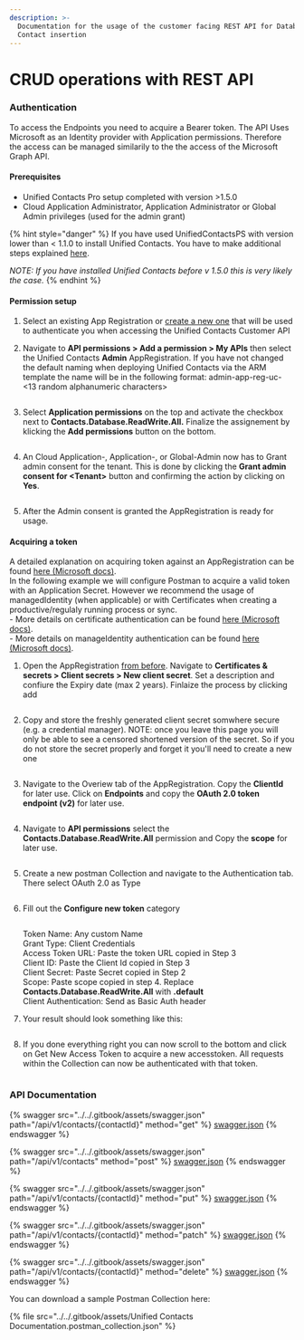 ```yaml
---
description: >-
  Documentation for the usage of the customer facing REST API for Database
  Contact insertion
---
```


# CRUD operations with REST API

### Authentication

To access the Endpoints you need to acquire a Bearer token. The API Uses Microsoft as an Identity provider with Application permissions. Therefore the access can be managed similarily to the the access of the Microsoft Graph API.

#### Prerequisites

* Unified Contacts Pro setup completed with version >1.5.0
* Cloud Application Administrator, Application Administrator or Global Admin privileges (used for the admin grant)

{% hint style="danger" %}
If you have used UnifiedContactsPS with version lower than < 1.1.0 to install Unified Contacts. You have to make additional steps explained [here](update-for-uc-less-than-1.5.0.md).

_NOTE: If you have installed Unified Contacts before v 1.5.0 this is very likely the case._
{% endhint %}

#### Permission setup

1. Select an existing App Registration or [create a new one](https://learn.microsoft.com/en-us/azure/healthcare-apis/register-application) that will be used to authenticate you when accessing the Unified Contacts Customer API
2.  Navigate to **API permissions > Add a permission > My APIs** then select the Unified Contacts **Admin** AppRegistration. If you have not changed the default naming when deploying Unified Contacts via the ARM template the name will be in the following format: admin-app-reg-uc-<13 random alphanumeric characters>

    <figure><img src="../../.gitbook/assets/image (22).png" alt=""><figcaption></figcaption></figure>
3.  Select **Application permissions** on the top and activate the checkbox next to **Contacts.Database.ReadWrite.All.** Finalize the assignement by klicking the **Add permissions** button on the bottom.

    <figure><img src="../../.gitbook/assets/image (16).png" alt=""><figcaption></figcaption></figure>
4.  An Cloud Application-, Application-, or Global-Admin now has to Grant admin consent for the tenant. This is done by clicking the **Grant admin consent for \<Tenant>** button and confirming the action by clicking on **Yes**.

    <figure><img src="../../.gitbook/assets/image (33).png" alt=""><figcaption></figcaption></figure>
5. After the Admin consent is granted the AppRegistration is ready for usage.

#### Acquiring a token

A detailed explanation on acquiring token against an AppRegistration can be found [here (Microsoft docs)](https://learn.microsoft.com/en-us/azure/active-directory/develop/v2-oauth2-client-creds-grant-flow). \
In the following example we will configure Postman to acquire a valid token with an Application Secret. However we recommend the usage of managedIdentity (when applicable) or with Certificates when creating a productive/regulaly running process or sync. \
\- More details on certificate authentication can be found [here (Microsoft docs)](https://learn.microsoft.com/en-us/azure/active-directory/develop/v2-oauth2-client-creds-grant-flow#second-case-access-token-request-with-a-certificate). \
\- More details on manageIdentity authentication can be found [here (Microsoft docs)](https://learn.microsoft.com/en-us/azure/active-directory/managed-identities-azure-resources/how-to-use-vm-token).

1.  Open the AppRegistration [from before](crud-operations-with-rest-api.md#permission-setup). Navigate to **Certificates & secrets > Client secrets > New client secret**. Set a description and confiure the Expiry date (max 2 years). Finlaize the process by clicking add

    <figure><img src="../../.gitbook/assets/image (38).png" alt=""><figcaption></figcaption></figure>
2.  Copy and store the freshly generated client secret somwhere secure (e.g. a credential manager). NOTE: once you leave this page you will only be able to see a censored shortened version of the secret. So if you do not store the secret properly and forget it you'll need to create a new one

    <figure><img src="../../.gitbook/assets/image (14).png" alt=""><figcaption></figcaption></figure>
3.  Navigate to the Overiew tab of the AppRegistration. Copy the **ClientId** for later use. Click on **Endpoints** and copy the **OAuth 2.0 token endpoint (v2)** for later use.

    <figure><img src="../../.gitbook/assets/image (23).png" alt=""><figcaption></figcaption></figure>
4.  Navigate to **API permissions** select the **Contacts.Database.ReadWrite.All** permission and Copy the **scope** for later use.

    <figure><img src="../../.gitbook/assets/image (21).png" alt=""><figcaption></figcaption></figure>
5.  Create a new postman Collection and navigate to the Authentication tab. There select OAuth 2.0 as Type

    <figure><img src="../../.gitbook/assets/image (20).png" alt=""><figcaption></figcaption></figure>
6.  Fill out the **Configure new token** category

    <figure><img src="../../.gitbook/assets/image (24).png" alt=""><figcaption></figcaption></figure>

    Token Name: Any custom Name\
    Grant Type: Client Credentials\
    Access Token URL: Paste the token URL copied in Step 3\
    Client ID: Paste the Client Id copied in Step 3\
    Client Secret: Paste Secret copied in Step 2\
    Scope: Paste scope copied in step 4. Replace **Contacts.Database.ReadWrite.All** with **.default**\
    Client Authentication: Send as Basic Auth header
7.  Your result should look something like this:

    <figure><img src="../../.gitbook/assets/image (26).png" alt=""><figcaption></figcaption></figure>
8.  If you done everything right you can now scroll to the bottom and click on Get New Access Token to acquire a new accesstoken. All requests within the Collection can now be authenticated with that token.

    <figure><img src="../../.gitbook/assets/image (15).png" alt=""><figcaption></figcaption></figure>

### API Documentation

{% swagger src="../../.gitbook/assets/swagger.json" path="/api/v1/contacts/{contactId}" method="get" %}
[swagger.json](../../.gitbook/assets/swagger.json)
{% endswagger %}

{% swagger src="../../.gitbook/assets/swagger.json" path="/api/v1/contacts" method="post" %}
[swagger.json](../../.gitbook/assets/swagger.json)
{% endswagger %}

{% swagger src="../../.gitbook/assets/swagger.json" path="/api/v1/contacts/{contactId}" method="put" %}
[swagger.json](../../.gitbook/assets/swagger.json)
{% endswagger %}

{% swagger src="../../.gitbook/assets/swagger.json" path="/api/v1/contacts/{contactId}" method="patch" %}
[swagger.json](../../.gitbook/assets/swagger.json)
{% endswagger %}

{% swagger src="../../.gitbook/assets/swagger.json" path="/api/v1/contacts/{contactId}" method="delete" %}
[swagger.json](../../.gitbook/assets/swagger.json)
{% endswagger %}

You can download a sample Postman Collection here:

{% file src="../../.gitbook/assets/Unified Contacts Documentation.postman_collection.json" %}
